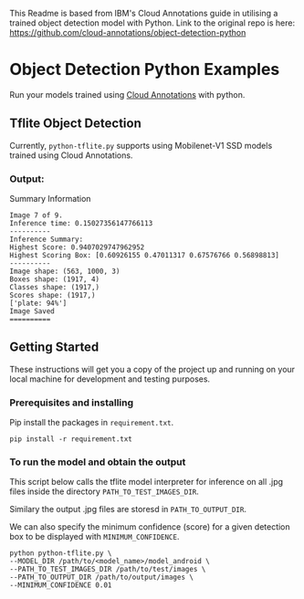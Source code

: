 This Readme is based from IBM's Cloud Annotations guide in utilising a trained object detection model with Python. Link to the original repo is here: https://github.com/cloud-annotations/object-detection-python

# Object Detection Python Examples

Run your models trained using [Cloud Annotations](https://github.com/cloud-annotations/training) with python.

## Tflite Object Detection

Currently, `python-tflite.py` supports using Mobilenet-V1 SSD models trained using Cloud Annotations.

### Output:
Summary Information
```
Image 7 of 9.
Inference time: 0.15027356147766113
----------
Inference Summary:
Highest Score: 0.9407029747962952
Highest Scoring Box: [0.60926155 0.47011317 0.67576766 0.56898813]
----------
Image shape: (563, 1000, 3)
Boxes shape: (1917, 4)
Classes shape: (1917,)
Scores shape: (1917,)
['plate: 94%']
Image Saved
==========
```

## Getting Started

These instructions will get you a copy of the project up and running on your local machine for development and testing purposes.

### Prerequisites and installing
Pip install the packages in `requirement.txt`.
```
pip install -r requirement.txt
```

### To run the model and obtain the output
This script below calls the tflite model interpreter for inference on all .jpg files inside the directory `PATH_TO_TEST_IMAGES_DIR`.

Similary the output .jpg files are storesd in `PATH_TO_OUTPUT_DIR`.

We can also specify the minimum confidence (score) for a given detection box to be displayed with `MINIMUM_CONFIDENCE`.
```
python python-tflite.py \
--MODEL_DIR /path/to/<model_name>/model_android \
--PATH_TO_TEST_IMAGES_DIR /path/to/test/images \
--PATH_TO_OUTPUT_DIR /path/to/output/images \
--MINIMUM_CONFIDENCE 0.01

```

